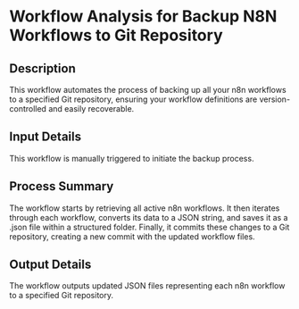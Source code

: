 # Workflow Analysis for Backup N8N Workflows to Git Repository

## Description
This workflow automates the process of backing up all your n8n workflows to a specified Git repository, ensuring your workflow definitions are version-controlled and easily recoverable.

## Input Details
This workflow is manually triggered to initiate the backup process.

## Process Summary
The workflow starts by retrieving all active n8n workflows. It then iterates through each workflow, converts its data to a JSON string, and saves it as a .json file within a structured folder. Finally, it commits these changes to a Git repository, creating a new commit with the updated workflow files.

## Output Details
The workflow outputs updated JSON files representing each n8n workflow to a specified Git repository.
